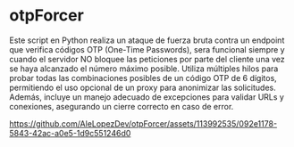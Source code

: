 # otpForcer
Este script en Python realiza un ataque de fuerza bruta contra un endpoint que verifica códigos OTP (One-Time Passwords), sera funcional siempre y cuando el servidor NO bloquee las peticiones por parte del cliente una vez se haya alcanzado el número máximo posible. Utiliza múltiples hilos para probar todas las combinaciones posibles de un código OTP de 6 dígitos, permitiendo el uso opcional de un proxy para anonimizar las solicitudes. Además, incluye un manejo adecuado de excepciones para validar URLs y conexiones, asegurando un cierre correcto en caso de error.



https://github.com/AleLopezDev/otpForcer/assets/113992535/092e1178-5843-42ac-a0e5-1d9c551246d0

